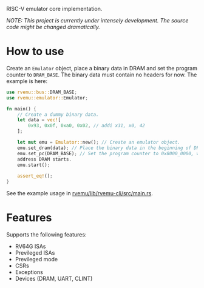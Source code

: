 RISC-V emulator core implementation.

*NOTE: This project is currently under intensely development. The source code
might be changed dramatically.*

# How to use
Create an `Emulator` object, place a binary data in DRAM and set the program counter to
`DRAM_BASE`. The binary data must contain no headers for now. The example is here:
```rust
use rvemu::bus::DRAM_BASE;
use rvemu::emulator::Emulator;

fn main() {
    // Create a dummy binary data.
    let data = vec![
        0x93, 0x0f, 0xa0, 0x02, // addi x31, x0, 42
    ];

    let mut emu = Emulator::new(); // Create an emulator object.
    emu.set_dram(data); // Place the binary data in the beginning of DRAM.
    emu.set_pc(DRAM_BASE); // Set the program counter to 0x8000_0000, which is the
    address DRAM starts.
    emu.start();
    
    assert_eq!();
}
```

See the example usage in
[rvemu/lib/rvemu-cli/src/main.rs](https://github.com/d0iasm/rvemu/blob/master/lib/rvemu-cli/src/main.rs).

# Features
Supports the following features:
- RV64G ISAs
- Previleged ISAs
- Previleged mode
- CSRs 
- Exceptions
- Devices (DRAM, UART, CLINT) 
